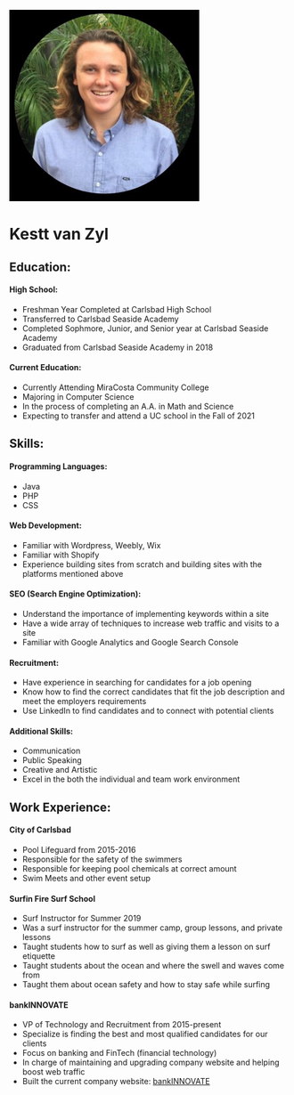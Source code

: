![Kestt Picture](KesttResumePhoto.JPG)

# Kestt van Zyl

## Education:

#### High School:

* Freshman Year Completed at Carlsbad High School
* Transferred to Carlsbad Seaside Academy
* Completed Sophmore, Junior, and Senior year at Carlsbad Seaside Academy
* Graduated from Carlsbad Seaside Academy in 2018 

#### Current Education:

* Currently Attending MiraCosta Community College
* Majoring in Computer Science
* In the process of completing an A.A. in Math and Science
* Expecting to transfer and attend a UC school in the Fall of 2021

## Skills:

#### Programming Languages:

* Java
* PHP
* CSS

#### Web Development:

* Familiar with Wordpress, Weebly, Wix
* Familiar with Shopify
* Experience building sites from scratch and building sites with the platforms mentioned above

#### SEO (Search Engine Optimization):

* Understand the importance of implementing keywords within a site
* Have a wide array of techniques to increase web traffic and visits to a site
* Familiar with Google Analytics and Google Search Console

#### Recruitment:

* Have experience in searching for candidates for a job opening
* Know how to find the correct candidates that fit the job description and meet the employers requirements
* Use LinkedIn to find candidates and to connect with potential clients

#### Additional Skills:

* Communication
* Public Speaking
* Creative and Artistic
* Excel in the both the individual and team work environment

## Work Experience:

#### City of Carlsbad

* Pool Lifeguard from 2015-2016
* Responsible for the safety of the swimmers
* Responsible for keeping pool chemicals at correct amount
* Swim Meets and other event setup 

#### Surfin Fire Surf School

* Surf Instructor for Summer 2019
* Was a surf instructor for the summer camp, group lessons, and private lessons
* Taught students how to surf as well as giving them a lesson on surf etiquette
* Taught students about the ocean and where the swell and waves come from
* Taught them about ocean safety and how to stay safe while surfing

#### bankINNOVATE

* VP of Technology and Recruitment from 2015-present
* Specialize is finding the best and most qualified candidates for our clients
* Focus on banking and FinTech (financial technology)
* In charge of maintaining and upgrading company website and helping boost web traffic
* Built the current company website: [bankINNOVATE](https://bankinnovate.com/)
